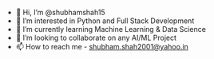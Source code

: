 - 👋 Hi, I’m @shubhamshah15
- 👀 I’m interested in Python and Full Stack Development
- 🌱 I’m currently learning Machine Learning & Data Science
- 💞️ I’m looking to collaborate on any AI/ML Project
- 📫 How to reach me - shubham.shah2001@yahoo.in

<!---
shubhamshah15/shubhamshah15 is a ✨ special ✨ repository because its `README.md` (this file) appears on your GitHub profile.
You can click the Preview link to take a look at your changes.
--->
